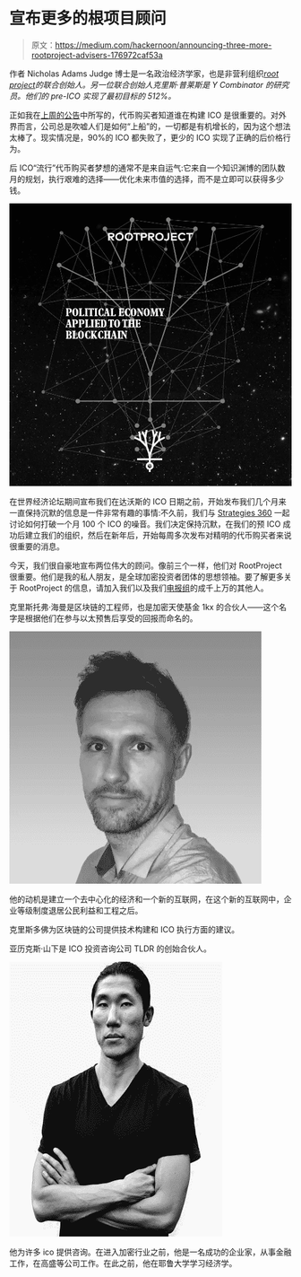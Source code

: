 # 宣布更多的根项目顾问

> 原文：<https://medium.com/hackernoon/announcing-three-more-rootproject-advisers-176972caf53a>

作者 Nicholas Adams Judge 博士是一名政治经济学家，也是非营利组织[*root project*](http://rootproject.co)*的联合创始人。另一位联合创始人克里斯·普莱斯是 Y Combinator 的研究员。他们的 pre-ICO 实现了最初目标的 512%。*

正如我在[上周的公告](https://hackernoon.com/the-advisers-structuring-rootprojects-ico-27a1929f07a9)中所写的，代币购买者知道谁在构建 ICO 是很重要的。对外界而言，公司总是吹嘘人们是如何“上船”的，一切都是有机增长的，因为这个想法太棒了。现实情况是，90%的 ICO 都失败了，更少的 ICO 实现了正确的后价格行为。

后 ICO“流行”代币购买者梦想的通常不是来自运气:它来自一个知识渊博的团队数月的规划，执行艰难的选择——优化未来市值的选择，而不是立即可以获得多少钱。

![](img/491eda15f11526dba667763ea5a6f59f.png)

在世界经济论坛期间宣布我们在达沃斯的 ICO 日期之前，开始发布我们几个月来一直保持沉默的信息是一件非常有趣的事情:不久前，我们与 [Strategies 360](https://www.strategies360.com) 一起讨论如何打破一个月 100 个 ICO 的噪音。我们决定保持沉默，在我们的预 ICO 成功后建立我们的组织，然后在新年后，开始每周多次发布对精明的代币购买者来说很重要的消息。

今天，我们很自豪地宣布两位伟大的顾问。像前三个一样，他们对 RootProject 很重要。他们是我的私人朋友，是全球加密投资者团体的思想领袖。要了解更多关于 RootProject 的信息，请加入我们以及我们[电报组](https://t.me/Rootproject)的成千上万的其他人。

克里斯托弗·海曼是区块链的工程师，也是加密天使基金 1kx 的合伙人——这个名字是根据他们在参与以太预售后享受的回报而命名的。

![](img/9614dc83dd5b14d09a24f78581888130.png)

他的动机是建立一个去中心化的经济和一个新的互联网，在这个新的互联网中，企业等级制度退居公民利益和工程之后。

克里斯多佛为区块链的公司提供技术构建和 ICO 执行方面的建议。

亚历克斯·山下是 ICO 投资咨询公司 TLDR 的创始合伙人。

![](img/704918ab528a0dd16940f4582759126d.png)

他为许多 ico 提供咨询。在进入加密行业之前，他是一名成功的企业家，从事金融工作，在高盛等公司工作。在此之前，他在耶鲁大学学习经济学。